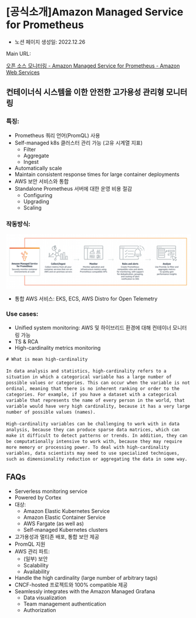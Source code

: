 # [공식소개]Amazon Managed Service for Prometheus

- 노션 페이지 생성일: 2022.12.26

Main URL: 

[오픈 소스 모니터링 - Amazon Managed Service for Prometheus - Amazon Web Services](https://aws.amazon.com/ko/prometheus/)

## 컨테이너식 시스템을 이한 안전한 고가용성 관리형 모니터링

### 특징:

- Prometheus 쿼리 언어(PromQL) 사용
- Self-managed k8s 클러스터 관리 가능 (고유 시계열 지표)
    - Filter
    - Aggregate
    - Ingest
- Automatically scale
- Maintain consistent response times for large container deployments
- AWS 보안 서비스와 통합
- Standalone Prometheus 서버에 대한 운영 비용 절감
    - Configuring
    - Upgrading
    - Scaling

### 작동방식:

![Untitled](Image_source/Untitled.png)

- 통합 AWS 서비스: EKS, ECS, AWS Distro for Open Telemetry

### Use cases:

- Unified system monitoring: AWS 및 하이브리드 환경에 대해 컨테이너 모니터링 가능
- TS & RCA
- High-cardinality metrics monitoring

```
# What is mean high-cardinality

In data analysis and statistics, high-cardinality refers to a situation in which a categorical variable has a large number of possible values or categories. This can occur when the variable is not ordinal, meaning that there is no inherent ranking or order to the categories. For example, if you have a dataset with a categorical variable that represents the name of every person in the world, that variable would have very high cardinality, because it has a very large number of possible values (names).

High-cardinality variables can be challenging to work with in data analysis, because they can produce sparse data matrices, which can make it difficult to detect patterns or trends. In addition, they can be computationally intensive to work with, because they may require more memory or processing power. To deal with high-cardinality variables, data scientists may need to use specialized techniques, such as dimensionality reduction or aggregating the data in some way.
```

## FAQs

- Serverless monitoring service
- Powered by Cortex
- 대상:
    - Amazon Elastic Kubernetes Service
    - Amazon Elastic Container Service
    - AWS Fargate (as well as)
    - Self-managed Kubernetes clusters
- 고가용성과 멀티존 배포, 통합 보안 제공
- PromQL 지원
- AWS 관리 파트:
    - (일부) 보안
    - Scalability
    - Availability
- Handle the high cardinality (large number of arbitrary tags)
- CNCF-hosted 프로젝트와 100% compatible 제공
- Seamlessly integrates with the Amazon Managed Grafana
    - Data visualization
    - Team management authentication
    - Authorization